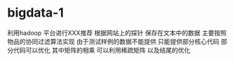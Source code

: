 # bigdata-1
利用hadoop  平台进行XXX推荐 根据网站上的探针 保存在文本中的数据 
主要按照物品的协同过滤算法实现
由于测试样例的数据不能提供 只能提供部分核心代码 部分代码可以优化 其中矩阵的相乘 可以利用稀疏矩阵 以及结尾的优化
